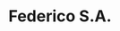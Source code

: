 ---
title: "Federico S.A."
url: /ciudad-autonoma-de-buenos-aires/federico-s-a-avenida-cabildo/
shop: Autohaus
---